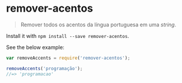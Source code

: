 # remover-acentos

> Remover todos os acentos da língua portuguesa em uma *string*.

Install it with `npm install --save remover-acentos`.

See the below example:

```js
var removeAccents = require('remover-acentos');

removeAccents('programação');
//=> 'programacao'
```
